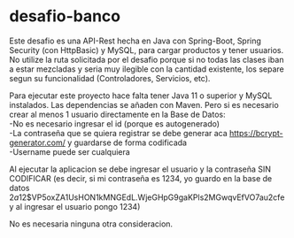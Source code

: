 # desafio-banco
Este desafio es una API-Rest hecha en Java con Spring-Boot, Spring Security (con HttpBasic) y MySQL, para cargar productos y tener usuarios. No utilize la ruta solicitada por el desafio porque si no todas las clases iban a estar mezcladas y seria muy ilegible con la cantidad existente, los separe segun su funcionalidad (Controladores, Servicios, etc).  

Para ejecutar este proyecto hace falta tener Java 11 o superior y MySQL instalados. Las dependencias se añaden con Maven. Pero si es necesario crear al menos 1 usuario directamente en la Base de Datos:  
    -No es necesario ingresar el id (porque es autogenerado)  
    -La contraseña que se quiera registrar se debe generar aca https://bcrypt-generator.com/ y guardarse de forma codificada  
    -Username puede ser cualquiera  
  
Al ejecutar la aplicacion se debe ingresar el usuario y la contraseña SIN CODIFICAR (es decir, si mi contraseña es 1234, yo guardo en la base de datos $2a$12$VP5oxZA1UsHON1kMNGEdL.WjeGHpG9gaKPls2MGwqvEfVO7au2cfe y al ingresar el usuario pongo 1234)  

No es necesaria ninguna otra consideracion.
